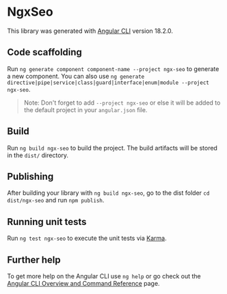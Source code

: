# NgxSeo

This library was generated with [Angular CLI](https://github.com/angular/angular-cli) version 18.2.0.

## Code scaffolding

Run `ng generate component component-name --project ngx-seo` to generate a new component. You can also use `ng generate directive|pipe|service|class|guard|interface|enum|module --project ngx-seo`.
> Note: Don't forget to add `--project ngx-seo` or else it will be added to the default project in your `angular.json` file. 

## Build

Run `ng build ngx-seo` to build the project. The build artifacts will be stored in the `dist/` directory.

## Publishing

After building your library with `ng build ngx-seo`, go to the dist folder `cd dist/ngx-seo` and run `npm publish`.

## Running unit tests

Run `ng test ngx-seo` to execute the unit tests via [Karma](https://karma-runner.github.io).

## Further help

To get more help on the Angular CLI use `ng help` or go check out the [Angular CLI Overview and Command Reference](https://angular.dev/tools/cli) page.
